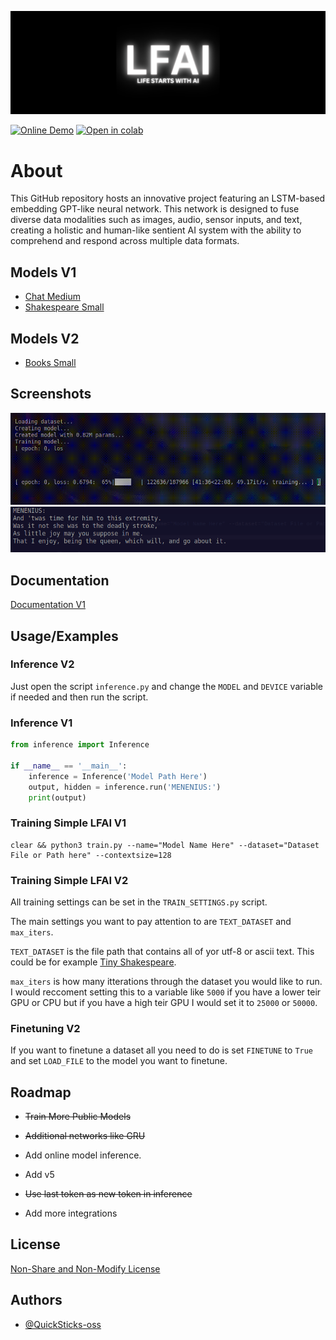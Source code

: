 
![Logo](images/banner.png)

[![Online Demo](https://img.shields.io/badge/Online-Inference_Demo-blue)](https://quicksticks-oss.github.io/LFAI/docs/pages)
[![Open in colab](https://img.shields.io/badge/Training-Google_Colab-orange)](https://colab.research.google.com/drive/1znKbTH6ORQKMPSknFjpiBtQRd2_l-wZx?usp=sharing)

# About

This GitHub repository hosts an innovative project featuring an LSTM-based embedding GPT-like neural network. This network is designed to fuse diverse data modalities such as images, audio, sensor inputs, and text, creating a holistic and human-like sentient AI system with the ability to comprehend and respond across multiple data formats.

## Models V1

- [Chat Medium](https://huggingface.co/Quicksticks-oss/LFAI/blob/main/chat-lstm-10.38M-20230824-4-512-ctx512.pth)
- [Shakespeare Small](https://huggingface.co/Quicksticks-oss/LFAI/blob/main/Shakespeare-0.8M-20230820-6-128-ctx128.pth)

## Models V2

 - [Books Small](https://huggingface.co/Quicksticks-oss/LFAIv2/resolve/main/LFAI-books-ctx512-2m.pth)
   
## Screenshots

![Training](images/training.gif)
![Inference](images/inference.png)

## Documentation

[Documentation V1](docs/DOCUMENTATION.md)

## Usage/Examples

### Inference V2
Just open the script `inference.py` and change the `MODEL` and `DEVICE` variable if needed and then run the script.

### Inference V1
```python
from inference import Inference

if __name__ == '__main__':
    inference = Inference('Model Path Here')
    output, hidden = inference.run('MENENIUS:')
    print(output)
```

### Training Simple LFAI V1
```shell
clear && python3 train.py --name="Model Name Here" --dataset="Dataset File or Path here" --contextsize=128
```

### Training Simple LFAI V2
All training settings can be set in the `TRAIN_SETTINGS.py` script.

The main settings you want to pay attention to are `TEXT_DATASET` and `max_iters`.

`TEXT_DATASET` is the file path that contains all of yor utf-8 or ascii text. This could be for example [Tiny Shakespeare](https://raw.githubusercontent.com/karpathy/char-rnn/master/data/tinyshakespeare/input.txt).

`max_iters` is how many itterations through the dataset you would like to run. I would reccoment setting this to a variable like `5000` if you have a lower teir GPU or CPU but if you have a high teir GPU I would set it to `25000` or `50000`.

### Finetuning V2
If you want to finetune a dataset all you need to do is set `FINETUNE` to `True` and set `LOAD_FILE` to the model you want to finetune.

## Roadmap

- ~~Train More Public Models~~

- ~~Additional networks like GRU~~

- Add online model inference.

- Add v5

- ~~Use last token as new token in inference~~

- Add more integrations

## License

[Non-Share and Non-Modify License](LICENSE.MD)


## Authors

- [@QuickSticks-oss](https://github.com/Quicksticks-oss)


